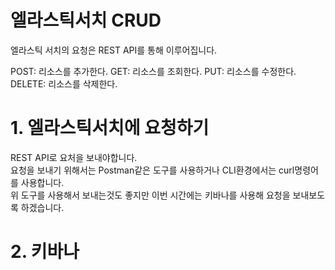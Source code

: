 # 엘라스틱서치 CRUD

엘라스틱 서치의 요청은 REST API를 통해 이루어집니다.


POST: 리소스를 추가한다.
GET: 리소스를 조회한다.
PUT: 리소스를 수정한다.
DELETE: 리소스를 삭제한다.



# 1. 엘라스틱서치에 요청하기
REST API로 요처을 보내야합니다.  
요청을 보내기 위해서는 Postman같은 도구를 사용하거나 CLI환경에서는 curl명령어를 사용합니다.  
위 도구를 사용해서 보내는것도 좋지만 이번 시간에는 키바나를 사용해 요청을 보내보도록 하겠습니다.

# 2. 키바나 


